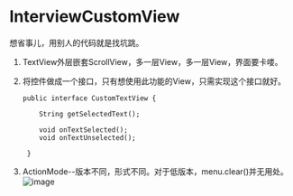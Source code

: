 # InterviewCustomView
想省事儿，用别人的代码就是找坑跳。

1. TextView外层嵌套ScrollView，多一层View，多一层View，界面要卡喽。

2. 将控件做成一个接口，只有想使用此功能的View，只需实现这个接口就好。

       public interface CustomTextView {
    
           String getSelectedText();

           void onTextSelected();
           void onTextUnselected();

        }    
    
3. ActionMode--版本不同，形式不同。对于低版本，menu.clear()并无用处。
![image](https://github.com/qiuuu/InterviewCustomView/blob/master/app/c.gif)


